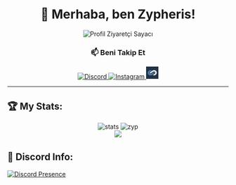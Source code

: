 <h1 align="center">👋 Merhaba, ben Zypheris!</h1>

<p align="center">
  <img src="https://komarev.com/ghpvc/?username=zypheriss&color=blue" alt="Profil Ziyaretçi Sayacı" />
</p>


<h3 align="center">📫 Beni Takip Et</h3>

<p align="center">
  <a href="https://discord.com/users/773582512647569409" target="_blank">
    <img src="https://img.shields.io/badge/Discord-5865F2?style=for-the-badge&logo=discord&logoColor=white" alt="Discord" />
  </a>
  <a href="https://www.instagram.com/ilwixi7" target="_blank">
    <img src="https://img.shields.io/badge/Instagram-E4405F?style=for-the-badge&logo=instagram&logoColor=white" alt="Instagram" />
  </a>
  <a href="https://www.itemsatis.com/profil/liviuxs.html" target="_blank">
    <img src="https://github.com/Zypheriss/zypheriss/blob/main/zyp23.png?raw=true" alt="ItemSatış" height="28" />
  </a>
</p>

---

## 🏆 My Stats:
    
<p align="center">
   <img src="https://github-readme-stats.vercel.app/api?username=Zypheriss&count_private=true&show_icons=true&theme=dark&hide_border=true" width="%100" height="150px" alt="stats" />
   <img height="180" src="https://github-readme-stats.vercel.app/api/top-langs?username=Zypheriss&show_icons=true&locale=en&layout=compact&langs_count=8&theme=algolia" alt="zyp" />
    <br>
<img src="https://github-profile-trophy.vercel.app/?username=Zypheriss&theme=radical" />
</p>    
    
    
</div>

## 👾 Discord Info:
[![Discord Presence](https://lanyard.cnrad.dev/api/773582512647569409?hideSpotify=false)](https://discord.com/users/773582512647569409)
    
</div>
